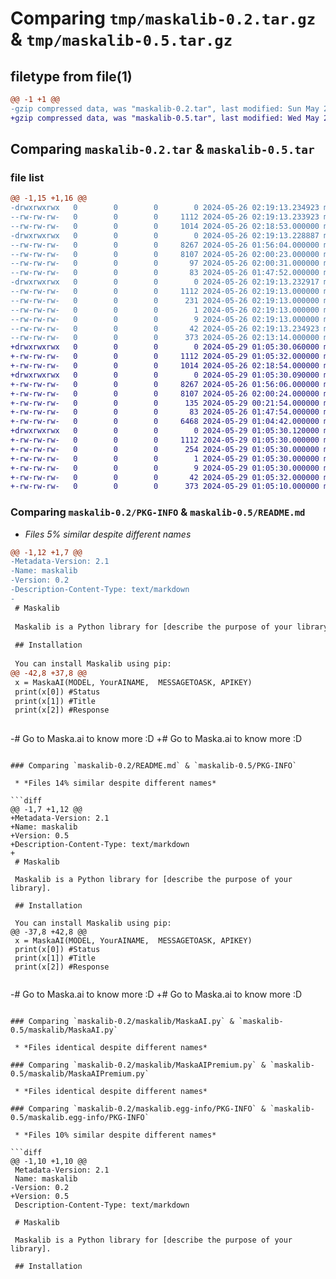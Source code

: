 # Comparing `tmp/maskalib-0.2.tar.gz` & `tmp/maskalib-0.5.tar.gz`

## filetype from file(1)

```diff
@@ -1 +1 @@
-gzip compressed data, was "maskalib-0.2.tar", last modified: Sun May 26 02:19:13 2024, max compression
+gzip compressed data, was "maskalib-0.5.tar", last modified: Wed May 29 01:05:30 2024, max compression
```

## Comparing `maskalib-0.2.tar` & `maskalib-0.5.tar`

### file list

```diff
@@ -1,15 +1,16 @@
-drwxrwxrwx   0        0        0        0 2024-05-26 02:19:13.234923 maskalib-0.2/
--rw-rw-rw-   0        0        0     1112 2024-05-26 02:19:13.233923 maskalib-0.2/PKG-INFO
--rw-rw-rw-   0        0        0     1014 2024-05-26 02:18:53.000000 maskalib-0.2/README.md
-drwxrwxrwx   0        0        0        0 2024-05-26 02:19:13.228887 maskalib-0.2/maskalib/
--rw-rw-rw-   0        0        0     8267 2024-05-26 01:56:04.000000 maskalib-0.2/maskalib/MaskaAI.py
--rw-rw-rw-   0        0        0     8107 2024-05-26 02:00:23.000000 maskalib-0.2/maskalib/MaskaAIPremium.py
--rw-rw-rw-   0        0        0       97 2024-05-26 02:00:31.000000 maskalib-0.2/maskalib/__init__.py
--rw-rw-rw-   0        0        0       83 2024-05-26 01:47:52.000000 maskalib-0.2/maskalib/main.py
-drwxrwxrwx   0        0        0        0 2024-05-26 02:19:13.232917 maskalib-0.2/maskalib.egg-info/
--rw-rw-rw-   0        0        0     1112 2024-05-26 02:19:13.000000 maskalib-0.2/maskalib.egg-info/PKG-INFO
--rw-rw-rw-   0        0        0      231 2024-05-26 02:19:13.000000 maskalib-0.2/maskalib.egg-info/SOURCES.txt
--rw-rw-rw-   0        0        0        1 2024-05-26 02:19:13.000000 maskalib-0.2/maskalib.egg-info/dependency_links.txt
--rw-rw-rw-   0        0        0        9 2024-05-26 02:19:13.000000 maskalib-0.2/maskalib.egg-info/top_level.txt
--rw-rw-rw-   0        0        0       42 2024-05-26 02:19:13.234923 maskalib-0.2/setup.cfg
--rw-rw-rw-   0        0        0      373 2024-05-26 02:13:14.000000 maskalib-0.2/setup.py
+drwxrwxrwx   0        0        0        0 2024-05-29 01:05:30.060000 maskalib-0.5/
+-rw-rw-rw-   0        0        0     1112 2024-05-29 01:05:32.000000 maskalib-0.5/PKG-INFO
+-rw-rw-rw-   0        0        0     1014 2024-05-26 02:18:54.000000 maskalib-0.5/README.md
+drwxrwxrwx   0        0        0        0 2024-05-29 01:05:30.090000 maskalib-0.5/maskalib/
+-rw-rw-rw-   0        0        0     8267 2024-05-26 01:56:06.000000 maskalib-0.5/maskalib/MaskaAI.py
+-rw-rw-rw-   0        0        0     8107 2024-05-26 02:00:24.000000 maskalib-0.5/maskalib/MaskaAIPremium.py
+-rw-rw-rw-   0        0        0      135 2024-05-29 00:21:54.000000 maskalib-0.5/maskalib/__init__.py
+-rw-rw-rw-   0        0        0       83 2024-05-26 01:47:54.000000 maskalib-0.5/maskalib/main.py
+-rw-rw-rw-   0        0        0     6468 2024-05-29 01:04:42.000000 maskalib-0.5/maskalib/ps99invest.py
+drwxrwxrwx   0        0        0        0 2024-05-29 01:05:30.120000 maskalib-0.5/maskalib.egg-info/
+-rw-rw-rw-   0        0        0     1112 2024-05-29 01:05:30.000000 maskalib-0.5/maskalib.egg-info/PKG-INFO
+-rw-rw-rw-   0        0        0      254 2024-05-29 01:05:30.000000 maskalib-0.5/maskalib.egg-info/SOURCES.txt
+-rw-rw-rw-   0        0        0        1 2024-05-29 01:05:30.000000 maskalib-0.5/maskalib.egg-info/dependency_links.txt
+-rw-rw-rw-   0        0        0        9 2024-05-29 01:05:30.000000 maskalib-0.5/maskalib.egg-info/top_level.txt
+-rw-rw-rw-   0        0        0       42 2024-05-29 01:05:32.000000 maskalib-0.5/setup.cfg
+-rw-rw-rw-   0        0        0      373 2024-05-29 01:05:10.000000 maskalib-0.5/setup.py
```

### Comparing `maskalib-0.2/PKG-INFO` & `maskalib-0.5/README.md`

 * *Files 5% similar despite different names*

```diff
@@ -1,12 +1,7 @@
-Metadata-Version: 2.1
-Name: maskalib
-Version: 0.2
-Description-Content-Type: text/markdown
-
 # Maskalib
 
 Maskalib is a Python library for [describe the purpose of your library].
 
 ## Installation
 
 You can install Maskalib using pip:
@@ -42,8 +37,8 @@
 x = MaskaAI(MODEL, YourAINAME,  MESSAGETOASK, APIKEY)
 print(x[0]) #Status
 print(x[1]) #Title
 print(x[2]) #Response
 
 ```
 
-# Go to Maska.ai to know more :D
+# Go to Maska.ai to know more :D
```

### Comparing `maskalib-0.2/README.md` & `maskalib-0.5/PKG-INFO`

 * *Files 14% similar despite different names*

```diff
@@ -1,7 +1,12 @@
+Metadata-Version: 2.1
+Name: maskalib
+Version: 0.5
+Description-Content-Type: text/markdown
+
 # Maskalib
 
 Maskalib is a Python library for [describe the purpose of your library].
 
 ## Installation
 
 You can install Maskalib using pip:
@@ -37,8 +42,8 @@
 x = MaskaAI(MODEL, YourAINAME,  MESSAGETOASK, APIKEY)
 print(x[0]) #Status
 print(x[1]) #Title
 print(x[2]) #Response
 
 ```
 
-# Go to Maska.ai to know more :D
+# Go to Maska.ai to know more :D
```

### Comparing `maskalib-0.2/maskalib/MaskaAI.py` & `maskalib-0.5/maskalib/MaskaAI.py`

 * *Files identical despite different names*

### Comparing `maskalib-0.2/maskalib/MaskaAIPremium.py` & `maskalib-0.5/maskalib/MaskaAIPremium.py`

 * *Files identical despite different names*

### Comparing `maskalib-0.2/maskalib.egg-info/PKG-INFO` & `maskalib-0.5/maskalib.egg-info/PKG-INFO`

 * *Files 10% similar despite different names*

```diff
@@ -1,10 +1,10 @@
 Metadata-Version: 2.1
 Name: maskalib
-Version: 0.2
+Version: 0.5
 Description-Content-Type: text/markdown
 
 # Maskalib
 
 Maskalib is a Python library for [describe the purpose of your library].
 
 ## Installation
```

